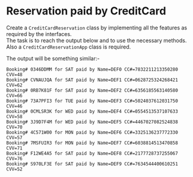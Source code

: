 # Reservation paid by CreditCard

Create a `CreditCardReservation` class by implementing all the features as required by the interfaces.<br />
The task is to reach the output below and to use the necessary methods.<br />
Also a `CreditCardReservationApp` class is required. <br />

The output will be something similar:-

```
Booking# 0346DDMM for SAT paid by Name=DEF0 CC#=7832211213350280 CVV=48
Booking# CVNAUJQA for SAT paid by Name=DEF1 CC#=0628725324268421 CVV=62
Booking# 0RB7K81F for SAT paid by Name=DEF2 CC#=6356185563140580 CVV=66
Booking# 73A7PFI3 for TUE paid by Name=DEF3 CC#=5024037612031750 CVV=46
Booking# 0CMLSR3K for WED paid by Name=DEF4 CC#=0554513537107633 CVV=58
Booking# 3J9D7F4M for WED paid by Name=DEF5 CC#=4467027082524838 CVV=70
Booking# 4C571W00 for MON paid by Name=DEF6 CC#=3325136237772330 CVV=57
Booking# 7MSFUIR3 for MON paid by Name=DEF7 CC#=6038814513470858 CVV=71
Booking# F12WE4A5 for SAT paid by Name=DEF8 CC#=2177728737255067 CVV=76
Booking# S970LF3E for SAT paid by Name=DEF9 CC#=7634544400610251 CVV=52

```
